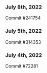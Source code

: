 ### July 8th, 2022

Commit #241754

### July 5th, 2022

Commit #314353


### July 4th, 2022

Commit #72281
